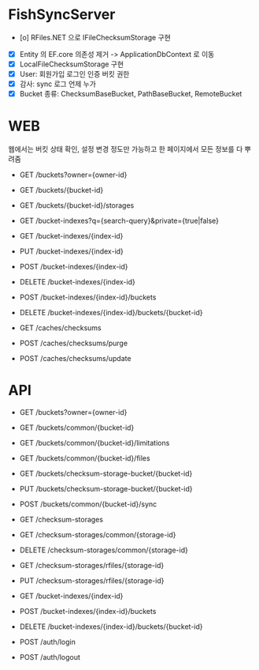 # FishSyncServer

- [o] RFiles.NET 으로 IFileChecksumStorage 구현
- [x] Entity 의 EF.core 의존성 제거 -> ApplicationDbContext 로 이동
- [x] LocalFileChecksumStorage 구현
- [x] User: 회원가입 로그인 인증 버킷 권한
- [x] 감사: sync 로그 언제 누가
- [x] Bucket 종류: ChecksumBaseBucket, PathBaseBucket, RemoteBucket

# WEB

웹에서는 버킷 상태 확인, 설정 변경 정도만 가능하고 한 페이지에서 모든 정보를 다 뿌려줌
- GET /buckets?owner={owner-id}
- GET /buckets/{bucket-id}
- GET /buckets/{bucket-id}/storages

- GET /bucket-indexes?q={search-query}&private={true|false}
- GET /bucket-indexes/{index-id}
- PUT /bucket-indexes/{index-id}
- POST /bucket-indexes/{index-id}
- DELETE /bucket-indexes/{index-id}
- POST /bucket-indexes/{index-id}/buckets
- DELETE /bucket-indexes/{index-id}/buckets/{bucket-id}

- GET /caches/checksums
- POST /caches/checksums/purge
- POST /caches/checksums/update

# API

- GET /buckets?owner={owner-id}
- GET /buckets/common/{bucket-id}
- GET /buckets/common/{bucket-id}/limitations
- GET /buckets/common/{bucket-id}/files
- GET /buckets/checksum-storage-bucket/{bucket-id}
- PUT /buckets/checksum-storage-bucket/{bucket-id}
- POST /buckets/common/{bucket-id}/sync

- GET /checksum-storages
- GET /checksum-storages/common/{storage-id}
- DELETE /checksum-storages/common/{storage-id}
- GET /checksum-storages/rfiles/{storage-id}
- PUT /checksum-storages/rfiles/{storage-id}

- GET /bucket-indexes/{index-id}
- POST /bucket-indexes/{index-id}/buckets
- DELETE /bucket-indexes/{index-id}/buckets/{bucket-id}

- POST /auth/login
- POST /auth/logout